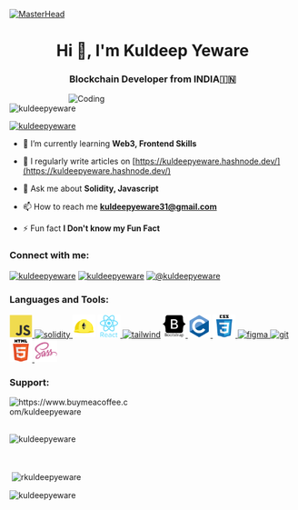 [![MasterHead](https://user-images.githubusercontent.com/83532405/221625925-e82636c3-7187-440d-ba05-fdd7d0e72141.png)](https://kuldeepyeware.com)
<h1 align="center">Hi 👋, I'm Kuldeep Yeware</h1>
<h3 align="center">Blockchain Developer from INDIA🇮🇳</h3>
<img align="right" alt="Coding" width ="400" src="https://cdn.dribbble.com/users/1162077/screenshots/3848914/programmer.gif">

<p align="left"> <img src="https://komarev.com/ghpvc/?username=kuldeepyeware&label=Profile%20views&color=0e75b6&style=flat" alt="kuldeepyeware" /> </p>


<p align="left"> <a href="https://twitter.com/kuldeepyeware" target="blank"><img src="https://img.shields.io/twitter/follow/kuldeepyeware?logo=twitter&style=for-the-badge" alt="kuldeepyeware" /></a> </p>

- 🌱 I’m currently learning **Web3, Frontend Skills**

- 📝 I regularly write articles on [https://kuldeepyeware.hashnode.dev/](https://kuldeepyeware.hashnode.dev/)

- 💬 Ask me about **Solidity, Javascript**

- 📫 How to reach me **kuldeepyeware31@gmail.com**

- ⚡ Fun fact **I Don't know my Fun Fact**

<h3 align="left">Connect with me:</h3>
<p align="left">
<a href="https://twitter.com/kuldeepyeware" target="blank"><img align="center" src="https://raw.githubusercontent.com/rahuldkjain/github-profile-readme-generator/master/src/images/icons/Social/twitter.svg" alt="kuldeepyeware" height="30" width="40" /></a>
<a href="https://linkedin.com/in/kuldeepyeware" target="blank"><img align="center" src="https://raw.githubusercontent.com/rahuldkjain/github-profile-readme-generator/master/src/images/icons/Social/linked-in-alt.svg" alt="kuldeepyeware" height="30" width="40" /></a>
<a href="https://hashnode.com/@kuldeepyeware" target="blank"><img align="center" src="https://user-images.githubusercontent.com/62628408/142336756-befa8376-e6ad-4770-8c3c-1503867af95a.png" alt="@kuldeepyeware" height="30" width="40" /></a>
</p>

<h3 align="left">Languages and Tools:</h3>
<p align="left"> <a href="https://developer.mozilla.org/en-US/docs/Web/JavaScript" target="_blank" rel="noreferrer"> <img src="https://raw.githubusercontent.com/devicons/devicon/master/icons/javascript/javascript-original.svg" alt="javascript" width="40" height="40"/> </a> <a href="https://soliditylang.org/" target="_blank" rel="noreferrer"> <img src="https://upload.vectorlogo.zone/logos/ethereum_solidity/images/a716e883-fdc5-44ac-b5be-64e401232a50.svg" alt="solidity" width="40" height="40"/></a><a href="https://hardhat.org/" target="_blank" rel="noreferrer"> <img src="https://raw.githubusercontent.com/vscode-icons/vscode-icons/master/icons/file_type_hardhat.svg" alt="hardhat" width="40" height="40"/></a>
<a href="https://reactjs.org/" target="_blank" rel="noreferrer"> <img src="https://raw.githubusercontent.com/devicons/devicon/master/icons/react/react-original-wordmark.svg" alt="react" width="40" height="40"/> </a> 
<a href="https://tailwindcss.com/" target="_blank" rel="noreferrer"> <img src="https://www.vectorlogo.zone/logos/tailwindcss/tailwindcss-icon.svg" alt="tailwind" width="40" height="40"/></a>
<a href="https://getbootstrap.com" target="_blank" rel="noreferrer"> <img src="https://raw.githubusercontent.com/devicons/devicon/master/icons/bootstrap/bootstrap-plain-wordmark.svg" alt="bootstrap" width="40" height="40"/> </a> <a href="https://www.cprogramming.com/" target="_blank" rel="noreferrer"> <img src="https://raw.githubusercontent.com/devicons/devicon/master/icons/c/c-original.svg" alt="c" width="40" height="40"/> </a> <a href="https://www.w3schools.com/css/" target="_blank" rel="noreferrer"> <img src="https://raw.githubusercontent.com/devicons/devicon/master/icons/css3/css3-original-wordmark.svg" alt="css3" width="40" height="40"/> </a> <a href="https://www.figma.com/" target="_blank" rel="noreferrer"> <img src="https://www.vectorlogo.zone/logos/figma/figma-icon.svg" alt="figma" width="40" height="40"/> </a> <a href="https://git-scm.com/" target="_blank" rel="noreferrer"> <img src="https://www.vectorlogo.zone/logos/git-scm/git-scm-icon.svg" alt="git" width="40" height="40"/> </a> <a href="https://www.w3.org/html/" target="_blank" rel="noreferrer"> <img src="https://raw.githubusercontent.com/devicons/devicon/master/icons/html5/html5-original-wordmark.svg" alt="html5" width="40" height="40"/> </a> <a href="https://sass-lang.com" target="_blank" rel="noreferrer"> <img src="https://raw.githubusercontent.com/devicons/devicon/master/icons/sass/sass-original.svg" alt="sass" width="40" height="40"/> </a> </p>

<h3 align="left">Support:</h3>
<p><a href="https://www.buymeacoffee.com/https://www.buymeacoffee.com/kuldeepyeware"> <img align="left" src="https://cdn.buymeacoffee.com/buttons/v2/default-yellow.png" height="50" width="210" alt="https://www.buymeacoffee.com/kuldeepyeware" /></a></p><br><br>
<br>

<p><img align="left" src="https://github-readme-stats.vercel.app/api/top-langs?username=kuldeepyeware&show_icons=true&locale=en&layout=compact&theme=tokyonight" alt="kuldeepyeware" /></p>
<br>
<br>
<br>
<p>&nbsp;<img align="center" src="https://github-readme-stats.vercel.app/api?username=kuldeepyeware&show_icons=true&locale=en&theme=tokyonight" alt="rkuldeepyeware" /></p>

<p><img align="center" src="https://github-readme-streak-stats.herokuapp.com/?user=kuldeepyeware&&theme=tokyonight" alt="kuldeepyeware" /></p>
